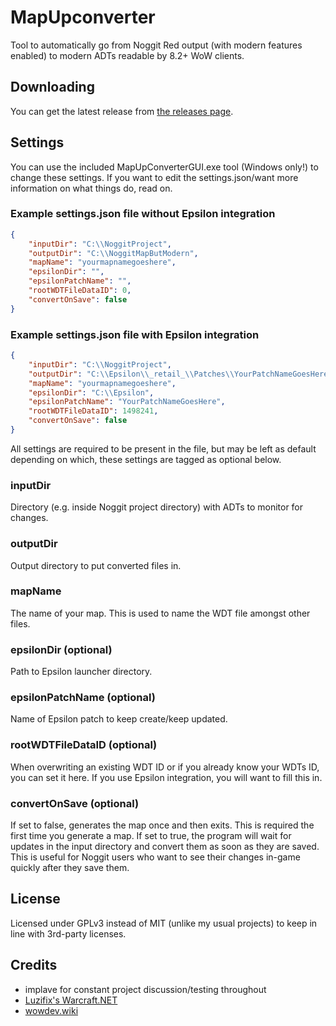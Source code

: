 # MapUpconverter
Tool to automatically go from Noggit Red output (with modern features enabled) to modern ADTs readable by 8.2+ WoW clients. 

## Downloading
You can get the latest release from [the releases page](https://github.com/Marlamin/MapUpconverter).

## Settings
You can use the included MapUpConverterGUI.exe tool (Windows only!) to change these settings. If you want to edit the settings.json/want more information on what things do, read on.

### Example settings.json file without Epsilon integration
```json
{
    "inputDir": "C:\\NoggitProject",
    "outputDir": "C:\\NoggitMapButModern",
    "mapName": "yourmapnamegoeshere",
    "epsilonDir": "",
    "epsilonPatchName": "",
    "rootWDTFileDataID": 0,
    "convertOnSave": false
}
```
### Example settings.json file with Epsilon integration
```json
{
    "inputDir": "C:\\NoggitProject",
    "outputDir": "C:\\Epsilon\\_retail_\\Patches\\YourPatchNameGoesHere",
    "mapName": "yourmapnamegoeshere",
    "epsilonDir": "C:\\Epsilon",
    "epsilonPatchName": "YourPatchNameGoesHere",
    "rootWDTFileDataID": 1498241,
    "convertOnSave": false
}
```

All settings are required to be present in the file, but may be left as default depending on which, these settings are tagged as optional below.

### inputDir
Directory (e.g. inside Noggit project directory) with ADTs to monitor for changes.

### outputDir
Output directory to put converted files in.

### mapName
The name of your map. This is used to name the WDT file amongst other files.

### epsilonDir (optional)
Path to Epsilon launcher directory.

### epsilonPatchName (optional)
Name of Epsilon patch to keep create/keep updated.

### rootWDTFileDataID (optional)
When overwriting an existing WDT ID or if you already know your WDTs ID, you can set it here. If you use Epsilon integration, you will want to fill this in.

### convertOnSave (optional)
If set to false, generates the map once and then exits. This is required the first time you generate a map.
If set to true, the program will wait for updates in the input directory and convert them as soon as they are saved. This is useful for Noggit users who want to see their changes in-game quickly after they save them.

## License
Licensed under GPLv3 instead of MIT (unlike my usual projects) to keep in line with 3rd-party licenses. 

## Credits
- implave for constant project discussion/testing throughout
- [Luzifix's Warcraft.NET](https://github.com/Luzifix/Warcraft.NET)
- [wowdev.wiki](https://wowdev.wiki/)
